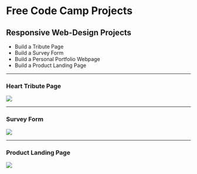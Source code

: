 <!DOCTYPE html>
<body>
    <div>
        <h1> Free Code Camp Projects </h1>
    </div>
    <div>
        <h2> Responsive Web-Design Projects </h2>
            <ul>
                <li>  Build a Tribute Page </li>
                <li>  Build a Survey Form </li>
                <li>  Build a Personal Portfolio Webpage </li>
                <li>  Build a Product Landing Page </li>
            </ul>
    </div>
        <hr>
    <div>
        <h3> Heart Tribute Page </h3>
        <img src="https://i.imgur.com/MmkaSw3.png">
    </div>
        <hr>
    <div>
        <h3> Survey Form </h3>
        <img src="https://i.imgur.com/fSdkIGi.png">
    </div>
        <hr>
    <div>
        <h3> Product Landing Page </h3>
        <img src="https://i.imgur.com/9zqX0Yk.png">
    </div>
</body>
    
